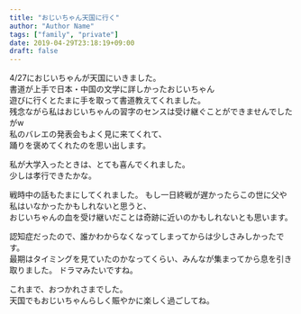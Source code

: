 ```yaml
---
title: "おじいちゃん天国に行く"
author: "Author Name"
tags: ["family", "private"]
date: 2019-04-29T23:18:19+09:00
draft: false
---
```


4/27におじいちゃんが天国にいきました。  
書道が上手で日本・中国の文学に詳しかったおじいちゃん  
遊びに行くとたまに手を取って書道教えてくれました。  
残念ながら私はおじいちゃんの習字のセンスは受け継ぐことができませんでしたがw  
私のバレエの発表会もよく見に来てくれて、  
踊りを褒めてくれたのを思い出します。

私が大学入ったときは、とても喜んでくれました。  
少しは孝行できたかな。  

戦時中の話もたまにしてくれました。
もし一日終戦が遅かったらこの世に父や私はいなかったかもしれないと思うと、  
おじいちゃんの血を受け継いだことは奇跡に近いのかもしれないとも思います。  

認知症だったので、誰かわからなくなってしまってからは少しさみしかったです。  
最期はタイミングを見ていたのかなってくらい、みんなが集まってから息を引き取りました。
ドラマみたいですね。 

これまで、おつかれさまでした。  
天国でもおじいちゃんらしく賑やかに楽しく過ごしてね。
